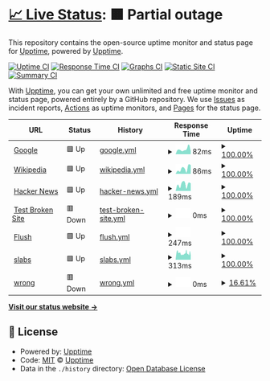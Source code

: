 # [📈 Live Status](https://upptime.github.io/upptime): <!--live status--> **🟧 Partial outage**

This repository contains the open-source uptime monitor and status page for [Upptime](https://upptime.js.org), powered by [Upptime](https://github.com/upptime/upptime).

[![Uptime CI](https://github.com/upptime/upptime/workflows/Uptime%20CI/badge.svg)](https://github.com/upptime/upptime/actions?query=workflow%3A%22Uptime+CI%22)
[![Response Time CI](https://github.com/upptime/upptime/workflows/Response%20Time%20CI/badge.svg)](https://github.com/upptime/upptime/actions?query=workflow%3A%22Response+Time+CI%22)
[![Graphs CI](https://github.com/upptime/upptime/workflows/Graphs%20CI/badge.svg)](https://github.com/upptime/upptime/actions?query=workflow%3A%22Graphs+CI%22)
[![Static Site CI](https://github.com/upptime/upptime/workflows/Static%20Site%20CI/badge.svg)](https://github.com/upptime/upptime/actions?query=workflow%3A%22Static+Site+CI%22)
[![Summary CI](https://github.com/upptime/upptime/workflows/Summary%20CI/badge.svg)](https://github.com/upptime/upptime/actions?query=workflow%3A%22Summary+CI%22)

With [Upptime](https://upptime.js.org), you can get your own unlimited and free uptime monitor and status page, powered entirely by a GitHub repository. We use [Issues](https://github.com/upptime/upptime/issues) as incident reports, [Actions](https://github.com/upptime/upptime/actions) as uptime monitors, and [Pages](https://upptime.github.io/upptime) for the status page.

<!--start: status pages-->
<!-- This summary is generated by Upptime (https://github.com/upptime/upptime) -->
<!-- Do not edit this manually, your changes will be overwritten -->
<!-- prettier-ignore -->
| URL | Status | History | Response Time | Uptime |
| --- | ------ | ------- | ------------- | ------ |
| <img alt="" src="https://favicons.githubusercontent.com/www.google.com" height="13"> [Google](https://www.google.com) | 🟩 Up | [google.yml](https://github.com/hritikch24/uptime-test/commits/HEAD/history/google.yml) | <details><summary><img alt="Response time graph" src="./graphs/google/response-time-week.png" height="20"> 82ms</summary><br><a href="https://upptime.github.io/upptime/history/google"><img alt="Response time 82" src="https://img.shields.io/endpoint?url=https%3A%2F%2Fraw.githubusercontent.com%2Fhritikch24%2Fuptime-test%2FHEAD%2Fapi%2Fgoogle%2Fresponse-time.json"></a><br><a href="https://upptime.github.io/upptime/history/google"><img alt="24-hour response time 82" src="https://img.shields.io/endpoint?url=https%3A%2F%2Fraw.githubusercontent.com%2Fhritikch24%2Fuptime-test%2FHEAD%2Fapi%2Fgoogle%2Fresponse-time-day.json"></a><br><a href="https://upptime.github.io/upptime/history/google"><img alt="7-day response time 82" src="https://img.shields.io/endpoint?url=https%3A%2F%2Fraw.githubusercontent.com%2Fhritikch24%2Fuptime-test%2FHEAD%2Fapi%2Fgoogle%2Fresponse-time-week.json"></a><br><a href="https://upptime.github.io/upptime/history/google"><img alt="30-day response time 82" src="https://img.shields.io/endpoint?url=https%3A%2F%2Fraw.githubusercontent.com%2Fhritikch24%2Fuptime-test%2FHEAD%2Fapi%2Fgoogle%2Fresponse-time-month.json"></a><br><a href="https://upptime.github.io/upptime/history/google"><img alt="1-year response time 82" src="https://img.shields.io/endpoint?url=https%3A%2F%2Fraw.githubusercontent.com%2Fhritikch24%2Fuptime-test%2FHEAD%2Fapi%2Fgoogle%2Fresponse-time-year.json"></a></details> | <details><summary><a href="https://upptime.github.io/upptime/history/google">100.00%</a></summary><a href="https://upptime.github.io/upptime/history/google"><img alt="All-time uptime 100.00%" src="https://img.shields.io/endpoint?url=https%3A%2F%2Fraw.githubusercontent.com%2Fhritikch24%2Fuptime-test%2FHEAD%2Fapi%2Fgoogle%2Fuptime.json"></a><br><a href="https://upptime.github.io/upptime/history/google"><img alt="24-hour uptime 100.00%" src="https://img.shields.io/endpoint?url=https%3A%2F%2Fraw.githubusercontent.com%2Fhritikch24%2Fuptime-test%2FHEAD%2Fapi%2Fgoogle%2Fuptime-day.json"></a><br><a href="https://upptime.github.io/upptime/history/google"><img alt="7-day uptime 100.00%" src="https://img.shields.io/endpoint?url=https%3A%2F%2Fraw.githubusercontent.com%2Fhritikch24%2Fuptime-test%2FHEAD%2Fapi%2Fgoogle%2Fuptime-week.json"></a><br><a href="https://upptime.github.io/upptime/history/google"><img alt="30-day uptime 100.00%" src="https://img.shields.io/endpoint?url=https%3A%2F%2Fraw.githubusercontent.com%2Fhritikch24%2Fuptime-test%2FHEAD%2Fapi%2Fgoogle%2Fuptime-month.json"></a><br><a href="https://upptime.github.io/upptime/history/google"><img alt="1-year uptime 100.00%" src="https://img.shields.io/endpoint?url=https%3A%2F%2Fraw.githubusercontent.com%2Fhritikch24%2Fuptime-test%2FHEAD%2Fapi%2Fgoogle%2Fuptime-year.json"></a></details>
| <img alt="" src="https://favicons.githubusercontent.com/en.wikipedia.org" height="13"> [Wikipedia](https://en.wikipedia.org) | 🟩 Up | [wikipedia.yml](https://github.com/hritikch24/uptime-test/commits/HEAD/history/wikipedia.yml) | <details><summary><img alt="Response time graph" src="./graphs/wikipedia/response-time-week.png" height="20"> 86ms</summary><br><a href="https://upptime.github.io/upptime/history/wikipedia"><img alt="Response time 86" src="https://img.shields.io/endpoint?url=https%3A%2F%2Fraw.githubusercontent.com%2Fhritikch24%2Fuptime-test%2FHEAD%2Fapi%2Fwikipedia%2Fresponse-time.json"></a><br><a href="https://upptime.github.io/upptime/history/wikipedia"><img alt="24-hour response time 86" src="https://img.shields.io/endpoint?url=https%3A%2F%2Fraw.githubusercontent.com%2Fhritikch24%2Fuptime-test%2FHEAD%2Fapi%2Fwikipedia%2Fresponse-time-day.json"></a><br><a href="https://upptime.github.io/upptime/history/wikipedia"><img alt="7-day response time 86" src="https://img.shields.io/endpoint?url=https%3A%2F%2Fraw.githubusercontent.com%2Fhritikch24%2Fuptime-test%2FHEAD%2Fapi%2Fwikipedia%2Fresponse-time-week.json"></a><br><a href="https://upptime.github.io/upptime/history/wikipedia"><img alt="30-day response time 86" src="https://img.shields.io/endpoint?url=https%3A%2F%2Fraw.githubusercontent.com%2Fhritikch24%2Fuptime-test%2FHEAD%2Fapi%2Fwikipedia%2Fresponse-time-month.json"></a><br><a href="https://upptime.github.io/upptime/history/wikipedia"><img alt="1-year response time 86" src="https://img.shields.io/endpoint?url=https%3A%2F%2Fraw.githubusercontent.com%2Fhritikch24%2Fuptime-test%2FHEAD%2Fapi%2Fwikipedia%2Fresponse-time-year.json"></a></details> | <details><summary><a href="https://upptime.github.io/upptime/history/wikipedia">100.00%</a></summary><a href="https://upptime.github.io/upptime/history/wikipedia"><img alt="All-time uptime 100.00%" src="https://img.shields.io/endpoint?url=https%3A%2F%2Fraw.githubusercontent.com%2Fhritikch24%2Fuptime-test%2FHEAD%2Fapi%2Fwikipedia%2Fuptime.json"></a><br><a href="https://upptime.github.io/upptime/history/wikipedia"><img alt="24-hour uptime 100.00%" src="https://img.shields.io/endpoint?url=https%3A%2F%2Fraw.githubusercontent.com%2Fhritikch24%2Fuptime-test%2FHEAD%2Fapi%2Fwikipedia%2Fuptime-day.json"></a><br><a href="https://upptime.github.io/upptime/history/wikipedia"><img alt="7-day uptime 100.00%" src="https://img.shields.io/endpoint?url=https%3A%2F%2Fraw.githubusercontent.com%2Fhritikch24%2Fuptime-test%2FHEAD%2Fapi%2Fwikipedia%2Fuptime-week.json"></a><br><a href="https://upptime.github.io/upptime/history/wikipedia"><img alt="30-day uptime 100.00%" src="https://img.shields.io/endpoint?url=https%3A%2F%2Fraw.githubusercontent.com%2Fhritikch24%2Fuptime-test%2FHEAD%2Fapi%2Fwikipedia%2Fuptime-month.json"></a><br><a href="https://upptime.github.io/upptime/history/wikipedia"><img alt="1-year uptime 100.00%" src="https://img.shields.io/endpoint?url=https%3A%2F%2Fraw.githubusercontent.com%2Fhritikch24%2Fuptime-test%2FHEAD%2Fapi%2Fwikipedia%2Fuptime-year.json"></a></details>
| <img alt="" src="https://favicons.githubusercontent.com/news.ycombinator.com" height="13"> [Hacker News](https://news.ycombinator.com) | 🟩 Up | [hacker-news.yml](https://github.com/hritikch24/uptime-test/commits/HEAD/history/hacker-news.yml) | <details><summary><img alt="Response time graph" src="./graphs/hacker-news/response-time-week.png" height="20"> 189ms</summary><br><a href="https://upptime.github.io/upptime/history/hacker-news"><img alt="Response time 189" src="https://img.shields.io/endpoint?url=https%3A%2F%2Fraw.githubusercontent.com%2Fhritikch24%2Fuptime-test%2FHEAD%2Fapi%2Fhacker-news%2Fresponse-time.json"></a><br><a href="https://upptime.github.io/upptime/history/hacker-news"><img alt="24-hour response time 189" src="https://img.shields.io/endpoint?url=https%3A%2F%2Fraw.githubusercontent.com%2Fhritikch24%2Fuptime-test%2FHEAD%2Fapi%2Fhacker-news%2Fresponse-time-day.json"></a><br><a href="https://upptime.github.io/upptime/history/hacker-news"><img alt="7-day response time 189" src="https://img.shields.io/endpoint?url=https%3A%2F%2Fraw.githubusercontent.com%2Fhritikch24%2Fuptime-test%2FHEAD%2Fapi%2Fhacker-news%2Fresponse-time-week.json"></a><br><a href="https://upptime.github.io/upptime/history/hacker-news"><img alt="30-day response time 189" src="https://img.shields.io/endpoint?url=https%3A%2F%2Fraw.githubusercontent.com%2Fhritikch24%2Fuptime-test%2FHEAD%2Fapi%2Fhacker-news%2Fresponse-time-month.json"></a><br><a href="https://upptime.github.io/upptime/history/hacker-news"><img alt="1-year response time 189" src="https://img.shields.io/endpoint?url=https%3A%2F%2Fraw.githubusercontent.com%2Fhritikch24%2Fuptime-test%2FHEAD%2Fapi%2Fhacker-news%2Fresponse-time-year.json"></a></details> | <details><summary><a href="https://upptime.github.io/upptime/history/hacker-news">100.00%</a></summary><a href="https://upptime.github.io/upptime/history/hacker-news"><img alt="All-time uptime 100.00%" src="https://img.shields.io/endpoint?url=https%3A%2F%2Fraw.githubusercontent.com%2Fhritikch24%2Fuptime-test%2FHEAD%2Fapi%2Fhacker-news%2Fuptime.json"></a><br><a href="https://upptime.github.io/upptime/history/hacker-news"><img alt="24-hour uptime 100.00%" src="https://img.shields.io/endpoint?url=https%3A%2F%2Fraw.githubusercontent.com%2Fhritikch24%2Fuptime-test%2FHEAD%2Fapi%2Fhacker-news%2Fuptime-day.json"></a><br><a href="https://upptime.github.io/upptime/history/hacker-news"><img alt="7-day uptime 100.00%" src="https://img.shields.io/endpoint?url=https%3A%2F%2Fraw.githubusercontent.com%2Fhritikch24%2Fuptime-test%2FHEAD%2Fapi%2Fhacker-news%2Fuptime-week.json"></a><br><a href="https://upptime.github.io/upptime/history/hacker-news"><img alt="30-day uptime 100.00%" src="https://img.shields.io/endpoint?url=https%3A%2F%2Fraw.githubusercontent.com%2Fhritikch24%2Fuptime-test%2FHEAD%2Fapi%2Fhacker-news%2Fuptime-month.json"></a><br><a href="https://upptime.github.io/upptime/history/hacker-news"><img alt="1-year uptime 100.00%" src="https://img.shields.io/endpoint?url=https%3A%2F%2Fraw.githubusercontent.com%2Fhritikch24%2Fuptime-test%2FHEAD%2Fapi%2Fhacker-news%2Fuptime-year.json"></a></details>
| <img alt="" src="https://favicons.githubusercontent.com/thissitedoesnotexist.koj.co" height="13"> [Test Broken Site](https://thissitedoesnotexist.koj.co) | 🟥 Down | [test-broken-site.yml](https://github.com/hritikch24/uptime-test/commits/HEAD/history/test-broken-site.yml) | <details><summary><img alt="Response time graph" src="./graphs/test-broken-site/response-time-week.png" height="20"> 0ms</summary><br><a href="https://upptime.github.io/upptime/history/test-broken-site"><img alt="Response time 0" src="https://img.shields.io/endpoint?url=https%3A%2F%2Fraw.githubusercontent.com%2Fhritikch24%2Fuptime-test%2FHEAD%2Fapi%2Ftest-broken-site%2Fresponse-time.json"></a><br><a href="https://upptime.github.io/upptime/history/test-broken-site"><img alt="24-hour response time 0" src="https://img.shields.io/endpoint?url=https%3A%2F%2Fraw.githubusercontent.com%2Fhritikch24%2Fuptime-test%2FHEAD%2Fapi%2Ftest-broken-site%2Fresponse-time-day.json"></a><br><a href="https://upptime.github.io/upptime/history/test-broken-site"><img alt="7-day response time 0" src="https://img.shields.io/endpoint?url=https%3A%2F%2Fraw.githubusercontent.com%2Fhritikch24%2Fuptime-test%2FHEAD%2Fapi%2Ftest-broken-site%2Fresponse-time-week.json"></a><br><a href="https://upptime.github.io/upptime/history/test-broken-site"><img alt="30-day response time 0" src="https://img.shields.io/endpoint?url=https%3A%2F%2Fraw.githubusercontent.com%2Fhritikch24%2Fuptime-test%2FHEAD%2Fapi%2Ftest-broken-site%2Fresponse-time-month.json"></a><br><a href="https://upptime.github.io/upptime/history/test-broken-site"><img alt="1-year response time 0" src="https://img.shields.io/endpoint?url=https%3A%2F%2Fraw.githubusercontent.com%2Fhritikch24%2Fuptime-test%2FHEAD%2Fapi%2Ftest-broken-site%2Fresponse-time-year.json"></a></details> | <details><summary><a href="https://upptime.github.io/upptime/history/test-broken-site">100.00%</a></summary><a href="https://upptime.github.io/upptime/history/test-broken-site"><img alt="All-time uptime 100.00%" src="https://img.shields.io/endpoint?url=https%3A%2F%2Fraw.githubusercontent.com%2Fhritikch24%2Fuptime-test%2FHEAD%2Fapi%2Ftest-broken-site%2Fuptime.json"></a><br><a href="https://upptime.github.io/upptime/history/test-broken-site"><img alt="24-hour uptime 100.00%" src="https://img.shields.io/endpoint?url=https%3A%2F%2Fraw.githubusercontent.com%2Fhritikch24%2Fuptime-test%2FHEAD%2Fapi%2Ftest-broken-site%2Fuptime-day.json"></a><br><a href="https://upptime.github.io/upptime/history/test-broken-site"><img alt="7-day uptime 100.00%" src="https://img.shields.io/endpoint?url=https%3A%2F%2Fraw.githubusercontent.com%2Fhritikch24%2Fuptime-test%2FHEAD%2Fapi%2Ftest-broken-site%2Fuptime-week.json"></a><br><a href="https://upptime.github.io/upptime/history/test-broken-site"><img alt="30-day uptime 100.00%" src="https://img.shields.io/endpoint?url=https%3A%2F%2Fraw.githubusercontent.com%2Fhritikch24%2Fuptime-test%2FHEAD%2Fapi%2Ftest-broken-site%2Fuptime-month.json"></a><br><a href="https://upptime.github.io/upptime/history/test-broken-site"><img alt="1-year uptime 100.00%" src="https://img.shields.io/endpoint?url=https%3A%2F%2Fraw.githubusercontent.com%2Fhritikch24%2Fuptime-test%2FHEAD%2Fapi%2Ftest-broken-site%2Fuptime-year.json"></a></details>
| <img alt="" src="https://favicons.githubusercontent.com/flush.com" height="13"> [Flush](https://flush.com) | 🟩 Up | [flush.yml](https://github.com/hritikch24/uptime-test/commits/HEAD/history/flush.yml) | <details><summary><img alt="Response time graph" src="./graphs/flush/response-time-week.png" height="20"> 247ms</summary><br><a href="https://upptime.github.io/upptime/history/flush"><img alt="Response time 247" src="https://img.shields.io/endpoint?url=https%3A%2F%2Fraw.githubusercontent.com%2Fhritikch24%2Fuptime-test%2FHEAD%2Fapi%2Fflush%2Fresponse-time.json"></a><br><a href="https://upptime.github.io/upptime/history/flush"><img alt="24-hour response time 247" src="https://img.shields.io/endpoint?url=https%3A%2F%2Fraw.githubusercontent.com%2Fhritikch24%2Fuptime-test%2FHEAD%2Fapi%2Fflush%2Fresponse-time-day.json"></a><br><a href="https://upptime.github.io/upptime/history/flush"><img alt="7-day response time 247" src="https://img.shields.io/endpoint?url=https%3A%2F%2Fraw.githubusercontent.com%2Fhritikch24%2Fuptime-test%2FHEAD%2Fapi%2Fflush%2Fresponse-time-week.json"></a><br><a href="https://upptime.github.io/upptime/history/flush"><img alt="30-day response time 247" src="https://img.shields.io/endpoint?url=https%3A%2F%2Fraw.githubusercontent.com%2Fhritikch24%2Fuptime-test%2FHEAD%2Fapi%2Fflush%2Fresponse-time-month.json"></a><br><a href="https://upptime.github.io/upptime/history/flush"><img alt="1-year response time 247" src="https://img.shields.io/endpoint?url=https%3A%2F%2Fraw.githubusercontent.com%2Fhritikch24%2Fuptime-test%2FHEAD%2Fapi%2Fflush%2Fresponse-time-year.json"></a></details> | <details><summary><a href="https://upptime.github.io/upptime/history/flush">100.00%</a></summary><a href="https://upptime.github.io/upptime/history/flush"><img alt="All-time uptime 100.00%" src="https://img.shields.io/endpoint?url=https%3A%2F%2Fraw.githubusercontent.com%2Fhritikch24%2Fuptime-test%2FHEAD%2Fapi%2Fflush%2Fuptime.json"></a><br><a href="https://upptime.github.io/upptime/history/flush"><img alt="24-hour uptime 100.00%" src="https://img.shields.io/endpoint?url=https%3A%2F%2Fraw.githubusercontent.com%2Fhritikch24%2Fuptime-test%2FHEAD%2Fapi%2Fflush%2Fuptime-day.json"></a><br><a href="https://upptime.github.io/upptime/history/flush"><img alt="7-day uptime 100.00%" src="https://img.shields.io/endpoint?url=https%3A%2F%2Fraw.githubusercontent.com%2Fhritikch24%2Fuptime-test%2FHEAD%2Fapi%2Fflush%2Fuptime-week.json"></a><br><a href="https://upptime.github.io/upptime/history/flush"><img alt="30-day uptime 100.00%" src="https://img.shields.io/endpoint?url=https%3A%2F%2Fraw.githubusercontent.com%2Fhritikch24%2Fuptime-test%2FHEAD%2Fapi%2Fflush%2Fuptime-month.json"></a><br><a href="https://upptime.github.io/upptime/history/flush"><img alt="1-year uptime 100.00%" src="https://img.shields.io/endpoint?url=https%3A%2F%2Fraw.githubusercontent.com%2Fhritikch24%2Fuptime-test%2FHEAD%2Fapi%2Fflush%2Fuptime-year.json"></a></details>
| <img alt="" src="https://favicons.githubusercontent.com/thewearableinternet.com" height="13"> [slabs](https://thewearableinternet.com) | 🟩 Up | [slabs.yml](https://github.com/hritikch24/uptime-test/commits/HEAD/history/slabs.yml) | <details><summary><img alt="Response time graph" src="./graphs/slabs/response-time-week.png" height="20"> 313ms</summary><br><a href="https://upptime.github.io/upptime/history/slabs"><img alt="Response time 313" src="https://img.shields.io/endpoint?url=https%3A%2F%2Fraw.githubusercontent.com%2Fhritikch24%2Fuptime-test%2FHEAD%2Fapi%2Fslabs%2Fresponse-time.json"></a><br><a href="https://upptime.github.io/upptime/history/slabs"><img alt="24-hour response time 313" src="https://img.shields.io/endpoint?url=https%3A%2F%2Fraw.githubusercontent.com%2Fhritikch24%2Fuptime-test%2FHEAD%2Fapi%2Fslabs%2Fresponse-time-day.json"></a><br><a href="https://upptime.github.io/upptime/history/slabs"><img alt="7-day response time 313" src="https://img.shields.io/endpoint?url=https%3A%2F%2Fraw.githubusercontent.com%2Fhritikch24%2Fuptime-test%2FHEAD%2Fapi%2Fslabs%2Fresponse-time-week.json"></a><br><a href="https://upptime.github.io/upptime/history/slabs"><img alt="30-day response time 313" src="https://img.shields.io/endpoint?url=https%3A%2F%2Fraw.githubusercontent.com%2Fhritikch24%2Fuptime-test%2FHEAD%2Fapi%2Fslabs%2Fresponse-time-month.json"></a><br><a href="https://upptime.github.io/upptime/history/slabs"><img alt="1-year response time 313" src="https://img.shields.io/endpoint?url=https%3A%2F%2Fraw.githubusercontent.com%2Fhritikch24%2Fuptime-test%2FHEAD%2Fapi%2Fslabs%2Fresponse-time-year.json"></a></details> | <details><summary><a href="https://upptime.github.io/upptime/history/slabs">100.00%</a></summary><a href="https://upptime.github.io/upptime/history/slabs"><img alt="All-time uptime 100.00%" src="https://img.shields.io/endpoint?url=https%3A%2F%2Fraw.githubusercontent.com%2Fhritikch24%2Fuptime-test%2FHEAD%2Fapi%2Fslabs%2Fuptime.json"></a><br><a href="https://upptime.github.io/upptime/history/slabs"><img alt="24-hour uptime 100.00%" src="https://img.shields.io/endpoint?url=https%3A%2F%2Fraw.githubusercontent.com%2Fhritikch24%2Fuptime-test%2FHEAD%2Fapi%2Fslabs%2Fuptime-day.json"></a><br><a href="https://upptime.github.io/upptime/history/slabs"><img alt="7-day uptime 100.00%" src="https://img.shields.io/endpoint?url=https%3A%2F%2Fraw.githubusercontent.com%2Fhritikch24%2Fuptime-test%2FHEAD%2Fapi%2Fslabs%2Fuptime-week.json"></a><br><a href="https://upptime.github.io/upptime/history/slabs"><img alt="30-day uptime 100.00%" src="https://img.shields.io/endpoint?url=https%3A%2F%2Fraw.githubusercontent.com%2Fhritikch24%2Fuptime-test%2FHEAD%2Fapi%2Fslabs%2Fuptime-month.json"></a><br><a href="https://upptime.github.io/upptime/history/slabs"><img alt="1-year uptime 100.00%" src="https://img.shields.io/endpoint?url=https%3A%2F%2Fraw.githubusercontent.com%2Fhritikch24%2Fuptime-test%2FHEAD%2Fapi%2Fslabs%2Fuptime-year.json"></a></details>
| <img alt="" src="https://favicons.githubusercontent.com/hritik.com" height="13"> [wrong](https://hritik.com) | 🟥 Down | [wrong.yml](https://github.com/hritikch24/uptime-test/commits/HEAD/history/wrong.yml) | <details><summary><img alt="Response time graph" src="./graphs/wrong/response-time-week.png" height="20"> 0ms</summary><br><a href="https://upptime.github.io/upptime/history/wrong"><img alt="Response time 0" src="https://img.shields.io/endpoint?url=https%3A%2F%2Fraw.githubusercontent.com%2Fhritikch24%2Fuptime-test%2FHEAD%2Fapi%2Fwrong%2Fresponse-time.json"></a><br><a href="https://upptime.github.io/upptime/history/wrong"><img alt="24-hour response time 0" src="https://img.shields.io/endpoint?url=https%3A%2F%2Fraw.githubusercontent.com%2Fhritikch24%2Fuptime-test%2FHEAD%2Fapi%2Fwrong%2Fresponse-time-day.json"></a><br><a href="https://upptime.github.io/upptime/history/wrong"><img alt="7-day response time 0" src="https://img.shields.io/endpoint?url=https%3A%2F%2Fraw.githubusercontent.com%2Fhritikch24%2Fuptime-test%2FHEAD%2Fapi%2Fwrong%2Fresponse-time-week.json"></a><br><a href="https://upptime.github.io/upptime/history/wrong"><img alt="30-day response time 0" src="https://img.shields.io/endpoint?url=https%3A%2F%2Fraw.githubusercontent.com%2Fhritikch24%2Fuptime-test%2FHEAD%2Fapi%2Fwrong%2Fresponse-time-month.json"></a><br><a href="https://upptime.github.io/upptime/history/wrong"><img alt="1-year response time 0" src="https://img.shields.io/endpoint?url=https%3A%2F%2Fraw.githubusercontent.com%2Fhritikch24%2Fuptime-test%2FHEAD%2Fapi%2Fwrong%2Fresponse-time-year.json"></a></details> | <details><summary><a href="https://upptime.github.io/upptime/history/wrong">16.61%</a></summary><a href="https://upptime.github.io/upptime/history/wrong"><img alt="All-time uptime 16.61%" src="https://img.shields.io/endpoint?url=https%3A%2F%2Fraw.githubusercontent.com%2Fhritikch24%2Fuptime-test%2FHEAD%2Fapi%2Fwrong%2Fuptime.json"></a><br><a href="https://upptime.github.io/upptime/history/wrong"><img alt="24-hour uptime 16.61%" src="https://img.shields.io/endpoint?url=https%3A%2F%2Fraw.githubusercontent.com%2Fhritikch24%2Fuptime-test%2FHEAD%2Fapi%2Fwrong%2Fuptime-day.json"></a><br><a href="https://upptime.github.io/upptime/history/wrong"><img alt="7-day uptime 16.61%" src="https://img.shields.io/endpoint?url=https%3A%2F%2Fraw.githubusercontent.com%2Fhritikch24%2Fuptime-test%2FHEAD%2Fapi%2Fwrong%2Fuptime-week.json"></a><br><a href="https://upptime.github.io/upptime/history/wrong"><img alt="30-day uptime 16.61%" src="https://img.shields.io/endpoint?url=https%3A%2F%2Fraw.githubusercontent.com%2Fhritikch24%2Fuptime-test%2FHEAD%2Fapi%2Fwrong%2Fuptime-month.json"></a><br><a href="https://upptime.github.io/upptime/history/wrong"><img alt="1-year uptime 16.61%" src="https://img.shields.io/endpoint?url=https%3A%2F%2Fraw.githubusercontent.com%2Fhritikch24%2Fuptime-test%2FHEAD%2Fapi%2Fwrong%2Fuptime-year.json"></a></details>

<!--end: status pages-->

[**Visit our status website →**](https://upptime.github.io/upptime)

## 📄 License

- Powered by: [Upptime](https://github.com/upptime/upptime)
- Code: [MIT](./LICENSE) © [Upptime](https://upptime.js.org)
- Data in the `./history` directory: [Open Database License](https://opendatacommons.org/licenses/odbl/1-0/)
